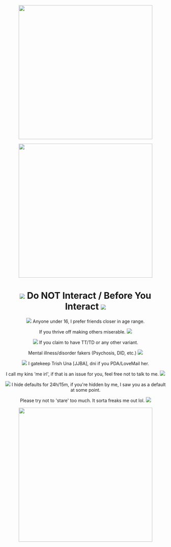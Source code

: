 
<p align="center">
<img src="https://media.discordapp.net/attachments/1088850204045885510/1109521061923524639/B2FAF3D0-2DCE-432A-9178-354BB824164E.png" width="420" >
<p align="center">
<img src="https://64.media.tumblr.com/0200cbda8b2deb620a1d89f98c7a373e/787799bd9c79b166-d6/s640x960/98f941681c5b9db6ad5d1e18495d6f94f7373b0a.gif" width="420">
<h1 align="center"> <img src="https://kingcrimson.crd.co/assets/images/gallery05/be1209c9.gif?v=c96189b9"> Do NOT Interact / Before You Interact <img src="https://kingcrimson.crd.co/assets/images/gallery16/2884da48.gif?v=c96189b9"> </h1>
<p align="center">
 <img src="https://kingcrimson.crd.co/assets/images/gallery01/964e63bd.gif?v=c96189b9"> Anyone under 16, I prefer friends closer in age range. 
<p align="center">
If you thrive off making others miserable.  <img src="https://kingcrimson.crd.co/assets/images/gallery05/862430cb.gif?v=c96189b9">
<p align="center">
<img src="https://kingcrimson.crd.co/assets/images/gallery01/e45a6128.gif?v=c96189b9"> If you claim to have TT/TD or any other variant. 
<p align="center">
Mental illness/disorder fakers (Psychosis, DID, etc.) <img src="https://kingcrimson.crd.co/assets/images/gallery05/ae0189c3.gif?v=c96189b9">
<p align="center">
<img src="https://kingcrimson.crd.co/assets/images/gallery01/8f320a22.gif?v=c96189b9"> I gatekeep Trish Una [JJBA], dni if you PDA/LoveMail her.
<p align="center">
I call my kins 'me irl', if that is an issue for you, feel free not to talk to me. <img src="https://kingcrimson.crd.co/assets/images/gallery05/52bc330a.gif?v=c96189b9">
<p align="center">
<img src="https://kingcrimson.crd.co/assets/images/gallery01/17692795.gif?v=c96189b9"> I hide defaults for 24h/15m, if you're hidden by me, I saw you as a default at some point.
<p align="center">
Please try not to 'stare' too much. It sorta freaks me out lol. <img src="https://kingcrimson.crd.co/assets/images/gallery05/f4416d89.gif?v=ec2840be">
<p align="center">
<img src="https://media.discordapp.net/attachments/1088850204045885510/1109521061923524639/B2FAF3D0-2DCE-432A-9178-354BB824164E.png" width="420" >
</p> 
